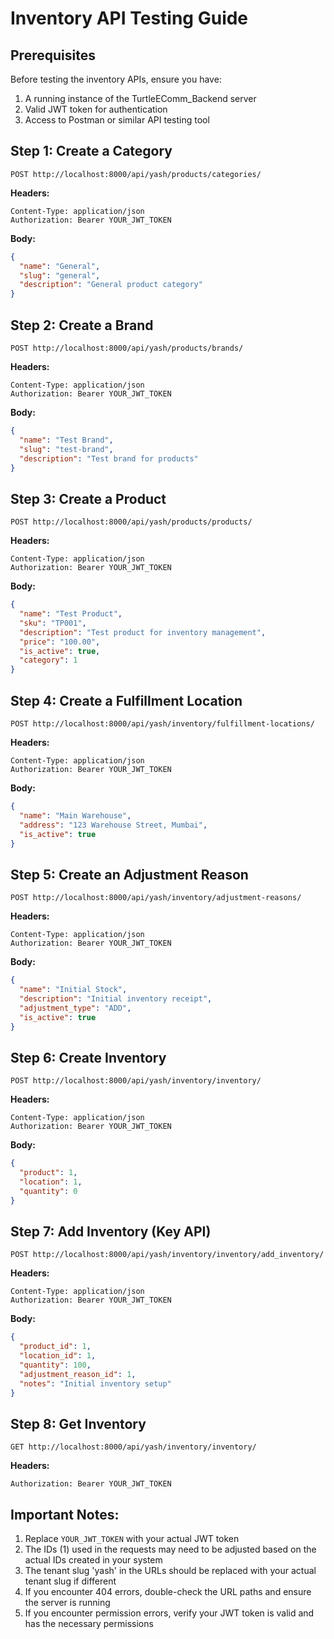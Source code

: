 # Inventory API Testing Guide

## Prerequisites
Before testing the inventory APIs, ensure you have:
1. A running instance of the TurtleEComm_Backend server
2. Valid JWT token for authentication
3. Access to Postman or similar API testing tool

## Step 1: Create a Category
```
POST http://localhost:8000/api/yash/products/categories/
```

**Headers:**
```
Content-Type: application/json
Authorization: Bearer YOUR_JWT_TOKEN
```

**Body:**
```json
{
  "name": "General",
  "slug": "general",
  "description": "General product category"
}
```

## Step 2: Create a Brand
```
POST http://localhost:8000/api/yash/products/brands/
```

**Headers:**
```
Content-Type: application/json
Authorization: Bearer YOUR_JWT_TOKEN
```

**Body:**
```json
{
  "name": "Test Brand",
  "slug": "test-brand",
  "description": "Test brand for products"
}
```

## Step 3: Create a Product
```
POST http://localhost:8000/api/yash/products/products/
```

**Headers:**
```
Content-Type: application/json
Authorization: Bearer YOUR_JWT_TOKEN
```

**Body:**
```json
{
  "name": "Test Product",
  "sku": "TP001",
  "description": "Test product for inventory management",
  "price": "100.00",
  "is_active": true,
  "category": 1
}
```

## Step 4: Create a Fulfillment Location
```
POST http://localhost:8000/api/yash/inventory/fulfillment-locations/
```

**Headers:**
```
Content-Type: application/json
Authorization: Bearer YOUR_JWT_TOKEN
```

**Body:**
```json
{
  "name": "Main Warehouse",
  "address": "123 Warehouse Street, Mumbai",
  "is_active": true
}
```

## Step 5: Create an Adjustment Reason
```
POST http://localhost:8000/api/yash/inventory/adjustment-reasons/
```

**Headers:**
```
Content-Type: application/json
Authorization: Bearer YOUR_JWT_TOKEN
```

**Body:**
```json
{
  "name": "Initial Stock",
  "description": "Initial inventory receipt",
  "adjustment_type": "ADD",
  "is_active": true
}
```

## Step 6: Create Inventory
```
POST http://localhost:8000/api/yash/inventory/inventory/
```

**Headers:**
```
Content-Type: application/json
Authorization: Bearer YOUR_JWT_TOKEN
```

**Body:**
```json
{
  "product": 1,
  "location": 1,
  "quantity": 0
}
```

## Step 7: Add Inventory (Key API)
```
POST http://localhost:8000/api/yash/inventory/inventory/add_inventory/
```

**Headers:**
```
Content-Type: application/json
Authorization: Bearer YOUR_JWT_TOKEN
```

**Body:**
```json
{
  "product_id": 1,
  "location_id": 1,
  "quantity": 100,
  "adjustment_reason_id": 1,
  "notes": "Initial inventory setup"
}
```

## Step 8: Get Inventory
```
GET http://localhost:8000/api/yash/inventory/inventory/
```

**Headers:**
```
Authorization: Bearer YOUR_JWT_TOKEN
```

## Important Notes:
1. Replace `YOUR_JWT_TOKEN` with your actual JWT token
2. The IDs (1) used in the requests may need to be adjusted based on the actual IDs created in your system
3. The tenant slug 'yash' in the URLs should be replaced with your actual tenant slug if different
4. If you encounter 404 errors, double-check the URL paths and ensure the server is running
5. If you encounter permission errors, verify your JWT token is valid and has the necessary permissions
